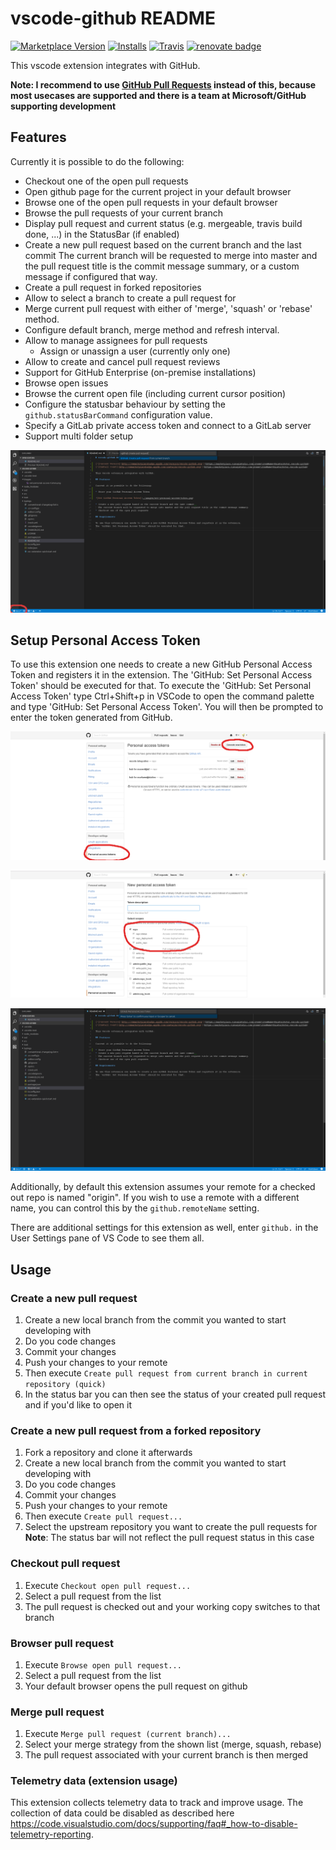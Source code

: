 # vscode-github README

[![Marketplace Version](https://vsmarketplacebadge.apphb.com/version/knisterpeter.vscode-github.svg)](https://marketplace.visualstudio.com/items?itemName=KnisterPeter.vscode-github)
[![Installs](https://vsmarketplacebadge.apphb.com/installs/knisterpeter.vscode-github.svg)](https://marketplace.visualstudio.com/items?itemName=KnisterPeter.vscode-github)
[![Travis](https://img.shields.io/travis/KnisterPeter/vscode-github.svg)](https://travis-ci.org/KnisterPeter/vscode-github)
[![renovate badge](https://img.shields.io/badge/renovate-enabled-brightgreen.svg)](https://renovateapp.com/)

This vscode extension integrates with GitHub.

**Note: I recommend to use [GitHub Pull Requests](https://marketplace.visualstudio.com/items?itemName=GitHub.vscode-pull-request-github) instead of this, because most usecases are supported and there is a team at Microsoft/GitHub supporting development**

## Features

Currently it is possible to do the following:

* Checkout one of the open pull requests
* Open github page for the current project in your default browser
* Browse one of the open pull requests in your default browser
* Browse the pull requests of your current branch
* Display pull request and current status (e.g. mergeable, travis build done, ...) in the StatusBar (if enabled)
* Create a new pull request based on the current branch and the last commit
  The current branch will be requested to merge into master and the pull request title is the commit message summary, or a custom message if configured that way.
* Create a pull request in forked repositories
* Allow to select a branch to create a pull request for
* Merge current pull request with either of 'merge', 'squash' or 'rebase' method.
* Configure default branch, merge method and refresh interval.
* Allow to manage assignees for pull requests
  * Assign or unassign a user (currently only one)
* Allow to create and cancel pull request reviews
* Support for GitHub Enterprise (on-premise installations)
* Browse open issues
* Browse the current open file (including current cursor position)
* Configure the statusbar behaviour by setting the `github.statusBarCommand` configuration value.
* Specify a GitLab private access token and connect to a GitLab server
* Support multi folder setup

![Create pull request](https://github.com/KnisterPeter/vscode-github/raw/master/images/create-pull-request.png)

## Setup Personal Access Token

To use this extension one needs to create a new GitHub Personal Access Token and registers it in the extension.
The 'GitHub: Set Personal Access Token' should be executed for that.
To execute the 'GitHub: Set Personal Access Token' type Ctrl+Shift+p in VSCode to open the command palette and type 'GitHub: Set Personal Access Token'. You will then be prompted to enter the token generated from GitHub.

![GitHub Personal Access Token](https://github.com/KnisterPeter/vscode-github/raw/master/images/github-personal-access-token.png)

![GitHub Personal Access Token](https://github.com/KnisterPeter/vscode-github/raw/master/images/github-personal-access-token2.png)

![Set GitHub Personal Access Token](https://github.com/KnisterPeter/vscode-github/raw/master/images/set-personal-access-token.png)

Additionally, by default this extension assumes your remote for a checked out repo is named "origin".  If
you wish to use a remote with a different name, you can control this by the ```github.remoteName``` setting.

There are additional settings for this extension as well, enter ```github.``` in the User Settings pane of
VS Code to see them all.

## Usage

### Create a new pull request

1. Create a new local branch from the commit you wanted to start developing with
1. Do you code changes
1. Commit your changes
1. Push your changes to your remote
1. Then execute `Create pull request from current branch in current repository (quick)`
1. In the status bar you can then see the status of your created pull request and if you'd like to open it

### Create a new pull request from a forked repository

1. Fork a repository and clone it afterwards
1. Create a new local branch from the commit you wanted to start developing with
1. Do you code changes
1. Commit your changes
1. Push your changes to your remote
1. Then execute `Create pull request...`
1. Select the upstream repository you want to create the pull requests for
   **Note**: The status bar will not reflect the pull request status in this case

### Checkout pull request

1. Execute `Checkout open pull request...`
1. Select a pull request from the list
1. The pull request is checked out and your working copy switches to that branch

### Browser pull request

1. Execute `Browse open pull request...`
1. Select a pull request from the list
1. Your default browser opens the pull request on github

### Merge pull request

1. Execute `Merge pull request (current branch)...`
1. Select your merge strategy from the shown list (merge, squash, rebase)
1. The pull request associated with your current branch is then merged

### Telemetry data (extension usage)

This extension collects telemetry data to track and improve usage.
The collection of data could be disabled as described here <https://code.visualstudio.com/docs/supporting/faq#_how-to-disable-telemetry-reporting>.
